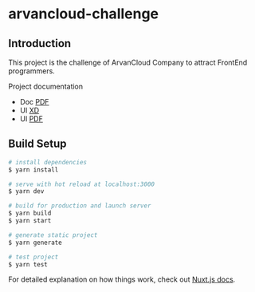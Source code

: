 # arvancloud-challenge

## Introduction

This project is the challenge of ArvanCloud Company to attract FrontEnd programmers.

Project documentation

- Doc [PDF](https://raw.githubusercontent.com/HamidNE/arvancloud-challenge/develop/docs/Arvan_Front-End_Developer_Challenge%5B107%5D.pdf)
- UI [XD](https://raw.githubusercontent.com/HamidNE/arvancloud-challenge/develop/docs/arvan-challenge.xd)
- UI [PDF](https://raw.githubusercontent.com/HamidNE/arvancloud-challenge/develop/docs/arvan-challenge.pdf)

## Build Setup

```bash
# install dependencies
$ yarn install

# serve with hot reload at localhost:3000
$ yarn dev

# build for production and launch server
$ yarn build
$ yarn start

# generate static project
$ yarn generate

# test project
$ yarn test
```

For detailed explanation on how things work, check out [Nuxt.js docs](https://nuxtjs.org).
